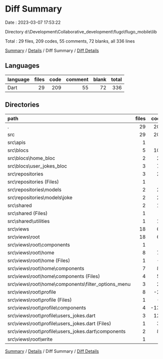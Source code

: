 # Diff Summary

Date : 2023-03-07 17:53:22

Directory d:\\Development\\Collaborative_development\\flugo\\flugo_mobile\\lib

Total : 29 files,  209 codes, 55 comments, 72 blanks, all 336 lines

[Summary](results.md) / [Details](details.md) / Diff Summary / [Diff Details](diff-details.md)

## Languages
| language | files | code | comment | blank | total |
| :--- | ---: | ---: | ---: | ---: | ---: |
| Dart | 29 | 209 | 55 | 72 | 336 |

## Directories
| path | files | code | comment | blank | total |
| :--- | ---: | ---: | ---: | ---: | ---: |
| . | 29 | 209 | 55 | 72 | 336 |
| src | 29 | 209 | 55 | 72 | 336 |
| src\\apis | 1 | 8 | 0 | 2 | 10 |
| src\\blocs | 5 | 101 | 33 | 37 | 171 |
| src\\blocs\\home_bloc | 2 | 26 | 1 | 11 | 38 |
| src\\blocs\\user_jokes_bloc | 3 | 75 | 32 | 26 | 133 |
| src\\repositories | 3 | 25 | 5 | 5 | 35 |
| src\\repositories (Files) | 1 | 4 | 1 | 1 | 6 |
| src\\repositories\\models | 2 | 21 | 4 | 4 | 29 |
| src\\repositories\\models\\joke | 2 | 21 | 4 | 4 | 29 |
| src\\shared | 2 | 14 | 10 | 6 | 30 |
| src\\shared (Files) | 1 | 1 | 3 | 1 | 5 |
| src\\shared\\utilities | 1 | 13 | 7 | 5 | 25 |
| src\\views | 18 | 61 | 7 | 22 | 90 |
| src\\views\\root | 18 | 61 | 7 | 22 | 90 |
| src\\views\\root\\components | 1 | 1 | 0 | 0 | 1 |
| src\\views\\root\\home | 8 | 77 | 3 | 14 | 94 |
| src\\views\\root\\home (Files) | 1 | -4 | 0 | 0 | -4 |
| src\\views\\root\\home\\components | 7 | 81 | 3 | 14 | 98 |
| src\\views\\root\\home\\components (Files) | 4 | 57 | 3 | 10 | 70 |
| src\\views\\root\\home\\components\\filter_options_menu | 3 | 24 | 0 | 4 | 28 |
| src\\views\\root\\profile | 8 | -20 | 4 | 8 | -8 |
| src\\views\\root\\profile (Files) | 1 | -4 | 0 | 0 | -4 |
| src\\views\\root\\profile\\components | 4 | -139 | -1 | -5 | -145 |
| src\\views\\root\\profile\\users_jokes.dart | 3 | 123 | 5 | 13 | 141 |
| src\\views\\root\\profile\\users_jokes.dart (Files) | 1 | 38 | 1 | 3 | 42 |
| src\\views\\root\\profile\\users_jokes.dart\\components | 2 | 85 | 4 | 10 | 99 |
| src\\views\\root\\write | 1 | 3 | 0 | 0 | 3 |

[Summary](results.md) / [Details](details.md) / Diff Summary / [Diff Details](diff-details.md)
